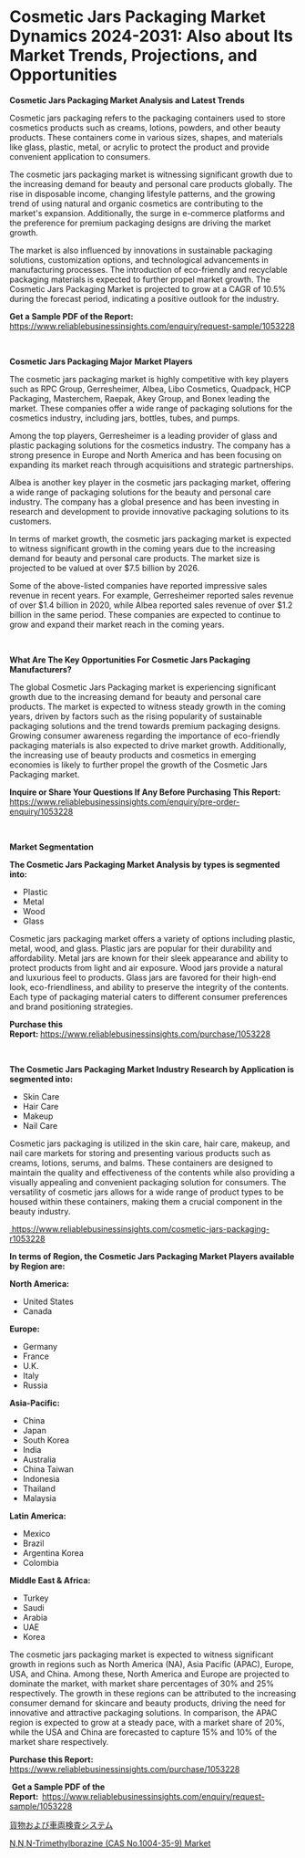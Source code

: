 <p><h1>Cosmetic Jars Packaging Market Dynamics 2024-2031: Also about Its Market Trends, Projections, and Opportunities</h1></p><p><strong>Cosmetic Jars Packaging Market Analysis and Latest Trends</strong></p>
<p><p>Cosmetic jars packaging refers to the packaging containers used to store cosmetics products such as creams, lotions, powders, and other beauty products. These containers come in various sizes, shapes, and materials like glass, plastic, metal, or acrylic to protect the product and provide convenient application to consumers.</p><p>The cosmetic jars packaging market is witnessing significant growth due to the increasing demand for beauty and personal care products globally. The rise in disposable income, changing lifestyle patterns, and the growing trend of using natural and organic cosmetics are contributing to the market's expansion. Additionally, the surge in e-commerce platforms and the preference for premium packaging designs are driving the market growth.</p><p>The market is also influenced by innovations in sustainable packaging solutions, customization options, and technological advancements in manufacturing processes. The introduction of eco-friendly and recyclable packaging materials is expected to further propel market growth. The Cosmetic Jars Packaging Market is projected to grow at a CAGR of 10.5% during the forecast period, indicating a positive outlook for the industry.</p></p>
<p><strong>Get a Sample PDF of the Report:&nbsp;</strong> <a href="https://www.reliablebusinessinsights.com/enquiry/request-sample/1053228">https://www.reliablebusinessinsights.com/enquiry/request-sample/1053228</a></p>
<p>&nbsp;</p>
<p><strong>Cosmetic Jars Packaging Major Market Players</strong></p>
<p><p>The cosmetic jars packaging market is highly competitive with key players such as RPC Group, Gerresheimer, Albea, Libo Cosmetics, Quadpack, HCP Packaging, Masterchem, Raepak, Akey Group, and Bonex leading the market. These companies offer a wide range of packaging solutions for the cosmetics industry, including jars, bottles, tubes, and pumps.</p><p>Among the top players, Gerresheimer is a leading provider of glass and plastic packaging solutions for the cosmetics industry. The company has a strong presence in Europe and North America and has been focusing on expanding its market reach through acquisitions and strategic partnerships.</p><p>Albea is another key player in the cosmetic jars packaging market, offering a wide range of packaging solutions for the beauty and personal care industry. The company has a global presence and has been investing in research and development to provide innovative packaging solutions to its customers.</p><p>In terms of market growth, the cosmetic jars packaging market is expected to witness significant growth in the coming years due to the increasing demand for beauty and personal care products. The market size is projected to be valued at over $7.5 billion by 2026.</p><p>Some of the above-listed companies have reported impressive sales revenue in recent years. For example, Gerresheimer reported sales revenue of over $1.4 billion in 2020, while Albea reported sales revenue of over $1.2 billion in the same period. These companies are expected to continue to grow and expand their market reach in the coming years.</p></p>
<p>&nbsp;</p>
<p><strong>What Are The Key Opportunities For Cosmetic Jars Packaging Manufacturers?</strong></p>
<p><p>The global Cosmetic Jars Packaging market is experiencing significant growth due to the increasing demand for beauty and personal care products. The market is expected to witness steady growth in the coming years, driven by factors such as the rising popularity of sustainable packaging solutions and the trend towards premium packaging designs. Growing consumer awareness regarding the importance of eco-friendly packaging materials is also expected to drive market growth. Additionally, the increasing use of beauty products and cosmetics in emerging economies is likely to further propel the growth of the Cosmetic Jars Packaging market.</p></p>
<p><strong>Inquire or Share Your Questions If Any Before Purchasing This Report:</strong> <a href="https://www.reliablebusinessinsights.com/enquiry/pre-order-enquiry/1053228">https://www.reliablebusinessinsights.com/enquiry/pre-order-enquiry/1053228</a></p>
<p>&nbsp;</p>
<p><strong>Market Segmentation</strong></p>
<p><strong>The Cosmetic Jars Packaging Market Analysis by types is segmented into:</strong></p>
<p><ul><li>Plastic</li><li>Metal</li><li>Wood</li><li>Glass</li></ul></p>
<p><p>Cosmetic jars packaging market offers a variety of options including plastic, metal, wood, and glass. Plastic jars are popular for their durability and affordability. Metal jars are known for their sleek appearance and ability to protect products from light and air exposure. Wood jars provide a natural and luxurious feel to products. Glass jars are favored for their high-end look, eco-friendliness, and ability to preserve the integrity of the contents. Each type of packaging material caters to different consumer preferences and brand positioning strategies.</p></p>
<p><strong>Purchase this Report:&nbsp;</strong><a href="https://www.reliablebusinessinsights.com/purchase/1053228">https://www.reliablebusinessinsights.com/purchase/1053228</a></p>
<p>&nbsp;</p>
<p><strong>The Cosmetic Jars Packaging Market Industry Research by Application is segmented into:</strong></p>
<p><ul><li>Skin Care</li><li>Hair Care</li><li>Makeup</li><li>Nail Care</li></ul></p>
<p><p>Cosmetic jars packaging is utilized in the skin care, hair care, makeup, and nail care markets for storing and presenting various products such as creams, lotions, serums, and balms. These containers are designed to maintain the quality and effectiveness of the contents while also providing a visually appealing and convenient packaging solution for consumers. The versatility of cosmetic jars allows for a wide range of product types to be housed within these containers, making them a crucial component in the beauty industry.</p></p>
<p><a href="https://www.reliablebusinessinsights.com/cosmetic-jars-packaging-r1053228">&nbsp;https://www.reliablebusinessinsights.com/cosmetic-jars-packaging-r1053228</a></p>
<p><strong>In terms of Region, the Cosmetic Jars Packaging Market Players available by Region are:</strong></p>
<p>
    <p> <strong> North America: </strong>
        <ul>
            <li>United States</li>
            <li>Canada</li>
        </ul>
        </p> 
    <p> <strong> Europe: </strong>
        <ul>
            <li>Germany</li>
            <li>France</li>
            <li>U.K.</li>
            <li>Italy</li>
            <li>Russia</li>
        </ul>
        </p> 
    <p> <strong> Asia-Pacific: </strong>
        <ul>
            <li>China</li>
            <li>Japan</li>
            <li>South Korea</li>
            <li>India</li>
            <li>Australia</li>
            <li>China Taiwan</li>
            <li>Indonesia</li>
            <li>Thailand</li>
            <li>Malaysia</li>
        </ul>
        </p> 
    <p> <strong> Latin America: </strong>
        <ul>
            <li>Mexico</li>
            <li>Brazil</li>
            <li>Argentina Korea</li>
            <li>Colombia</li>
        </ul>
        </p> 
    <p> <strong> Middle East & Africa: </strong>
        <ul>
            <li>Turkey</li>
            <li>Saudi</li>
            <li>Arabia</li>
            <li>UAE</li>
            <li>Korea</li>
        </ul>
    </p>
    </p>
<p><p>The cosmetic jars packaging market is expected to witness significant growth in regions such as North America (NA), Asia Pacific (APAC), Europe, USA, and China. Among these, North America and Europe are projected to dominate the market, with market share percentages of 30% and 25% respectively. The growth in these regions can be attributed to the increasing consumer demand for skincare and beauty products, driving the need for innovative and attractive packaging solutions. In comparison, the APAC region is expected to grow at a steady pace, with a market share of 20%, while the USA and China are forecasted to capture 15% and 10% of the market share respectively.</p></p>
<p><strong>Purchase this Report: </strong><a href="https://www.reliablebusinessinsights.com/purchase/1053228">https://www.reliablebusinessinsights.com/purchase/1053228</a></p>
<p>&nbsp;<strong>Get a Sample PDF of the Report:&nbsp;&nbsp;</strong><a href="https://www.reliablebusinessinsights.com/enquiry/request-sample/1053228">https://www.reliablebusinessinsights.com/enquiry/request-sample/1053228</a></p>
<p><strong></strong></p>
<p><p><a href="https://github.com/marbadji/Market-Research-Report-List-1/blob/main/448233690824.md">貨物および車両検査システム</a></p><p><a href="https://view.publitas.com/reportprime-1/n-n-n-trimethylborazine-cas-no-1004-35-9-market-focuses-on-market-share-size-and-projected-forecast-till-2031/">N,N,N-Trimethylborazine (CAS No.1004-35-9) Market</a></p></p>